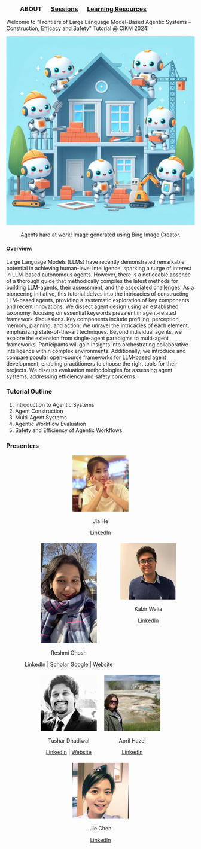 ### &emsp;&emsp; ABOUT  &emsp; [Sessions](./Sessions.md) &emsp; [Learning Resources](./Resources) &emsp;

Welcome to "Frontiers of Large Language Model-Based Agentic Systems – Construction, Efficacy and Safety" Tutorial @ CIKM 2024!
<div style="text-align: center;">
  <img src="Aiagents.jpg" alt="AI Agents at work" width="600">
  <p>Agents hard at work! Image generated using Bing Image Creator.</p>
</div>

#### Overview:
Large Language Models (LLMs) have recently demonstrated remarkable potential in achieving human-level intelligence, sparking a surge of interest in LLM-based autonomous agents. However, there is a noticeable absence of a thorough guide that methodically compiles the latest methods for building LLM-agents, their assessment, and the associated challenges. As a pioneering initiative, this tutorial delves into the intricacies of constructing LLM-based agents, providing a systematic exploration of key components and recent innovations. We dissect agent design using an established taxonomy, focusing on essential keywords prevalent in agent-related framework discussions. Key components include profiling, perception, memory, planning, and action. We unravel the intricacies of each element, emphasizing state-of-the-art techniques. Beyond individual agents, we explore the extension from single-agent paradigms to multi-agent frameworks. Participants will gain insights into orchestrating collaborative intelligence within complex environments. Additionally, we introduce and compare popular open-source frameworks for LLM-based agent development, enabling practitioners to choose the right tools for their projects. We discuss evaluation methodologies for assessing agent systems, addressing efficiency and safety concerns.

### Tutorial Outline
1. Introduction to Agentic Systems
2. Agent Construction
3. Multi-Agent Systems
4. Agentic Workflow Evaluation
5. Safety and Efficiency of Agentic Workflows

### Presenters
  <div style="margin: 10px; text-align: center;">
    <img src="https://raw.githubusercontent.com/Frontiers-of-AI-Agents-Tutorial/Frontiers-of-AI-Agents-Tutorial.github.io/main/Images/Jia_He_image.jpg" alt="Jia He" width="150">
    <p>Jia He</p>
    <a href="https://www.linkedin.com/in/jia-he-46265212b/" target="_blank">LinkedIn</a>
  </div>
<div style="display: flex; flex-wrap: wrap; justify-content: center;">
  <div style="margin: 10px; text-align: center;">
    <img src="https://raw.githubusercontent.com/Frontiers-of-AI-Agents-Tutorial/Frontiers-of-AI-Agents-Tutorial.github.io/main/Images/thumbnail_5BC550D8-0326-45E9-8D5F-214D27B4BFB9.jpg" alt="Reshmi Ghosh" width="150">
    <p>Reshmi Ghosh</p>
    <a href="https://www.linkedin.com/in/reshmi-ghosh" target="_blank">LinkedIn</a> |
    <a href="https://scholar.google.com/citations?user=ui8JeF5lKNMC&hl=en" target="_blank">Scholar Google</a> |
    <a href="https://reshmighosh.github.io/" target="_blank">Website</a>
  </div>
  <div style="margin: 10px; text-align: center;">
    <img src="https://raw.githubusercontent.com/Frontiers-of-AI-Agents-Tutorial/Frontiers-of-AI-Agents-Tutorial.github.io/main/Images/Kabir_walia_picture.jpg" alt="Kabir Walia" width="150">
    <p>Kabir Walia</p>
    <a href="https://www.linkedin.com/in/kabirwalia/" target="_blank">LinkedIn</a>
  </div>
  <div style="margin: 10px; text-align: center;">
    <img src="https://raw.githubusercontent.com/Frontiers-of-AI-Agents-Tutorial/Frontiers-of-AI-Agents-Tutorial.github.io/main/Images/Tushar_D_picture.jpg" alt="Tushar Dhadiwal" width="150">
    <p>Tushar Dhadiwal</p>
    <a href="https://www.linkedin.com/in/tushar-dhadiwal/" target="_blank">LinkedIn</a> |
    <a href="https://www.dtushar.com/" target="_blank">Website</a>
  </div>
  <div style="margin: 10px; text-align: center;">
    <img src="https://raw.githubusercontent.com/Frontiers-of-AI-Agents-Tutorial/Frontiers-of-AI-Agents-Tutorial.github.io/main/Images/April_Hazel_picture.jpg" alt="April Hazel" width="150">
    <p>April Hazel</p>
    <a href="https://www.linkedin.com/in/aprilhazel/" target="_blank">LinkedIn</a>
  </div>
  <div style="margin: 10px; text-align: center;">
    <img src="https://raw.githubusercontent.com/Frontiers-of-AI-Agents-Tutorial/Frontiers-of-AI-Agents-Tutorial.github.io/main/Images/JennyC_C_Image.jpg" alt="Jie Chen" width="150">
    <p>Jie Chen</p>
    <a href="https://www.linkedin.com/in/jieqchen/" target="_blank">LinkedIn</a>
  </div>
</div>

